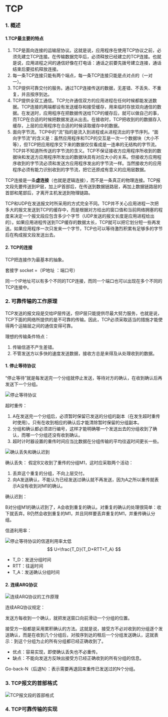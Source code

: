 

# TCP

### 1. 概述

#### 1.TCP最主要的特点

1. TCP是面向连接的运输层协议。这就是说，应用程序在使用TCP协议之前，必须先建立TCP连接。在传输数据完毕后，必须释放已经建立的TCP连接。也就是说，应用进程之间的通信好像在打电话：通话之前要先拨号建立连接，通话结束后要挂机释放连接。
2. 每一条TCP连接只能有两个端点，每一条TCP连接只能是点对点的（一对一）。
3. TCP提供可靠交付的服务。通过TCP连接传送的数据，无差错、不丢失、不重复，并且按序到达。
4. TCP提供全双工通信。TCP允许通信双方的应用进程在任何时候都能发送数据。TCP连接的两端都设有发送缓存和接受缓存，用来临时存放双向通信的数据。在发送时，应用程序在把数据传送给TCP的缓存后，就可以做自己的事，而TCP在合适的时候把数据发送从出去。在接收时，TCP把收到的的数据存入缓存，上层的应用程序在合适的时候读取缓存中的数据。
5. 面向字节流。TCP中的“流”指的是流入到进程或从进程流出的字节序列。“面向字节流”的含义是：虽然应用程序和TCP的交互是一次一个数据块（大小不等），但TCP把应用程序交下来的数据仅仅看成是一连串的无结构的字节流。TCP并不知道所传送的字节流的含义。TCP不保证接收方应用程序所收到的数据块和发送方应用程序所发出的数据块具有对应大小的关系。但接收方应用程序收到的字节流必须和发送方应用程序发出的字节流一样。当然接收方的应用程序必须有能力识别收到的字节流，把它还原成有意义的应用层数据。

TCP连接是一条**虚连接**（也就是逻辑连接），而不是一条真正的物理连接。TCP报文段先要传送到IP层，加上IP首部后，在传送到数据链路层，再加上数据链路层的首部和尾部后，才离开主机发送到物理链路。

TCP和UDP在发送报文时所采用的方式完全不同。TCP并不关心应用进程一次把多大的报文发送到TCP的缓存中，而是根据对方给出的窗口值和当前网络拥塞的程度来决定一个报文段应包含多少个字节（UDP发送的报文长度是应用进程给出的）。如果应用进程传送到TCP缓存的数据太长，TCP就可以把它划分短一些再发送。如果应用程序一次只发来一个字节，TCP也可以等待激烈积累有足够多的字节后在构成报文段发送出去。

#### 2. TCP的连接

TCP把连接作为最基本的抽象。

套接字 socket =（IP地址 ：端口号）

同一个IP地址可以有多个不同的TCP连接，而同一个端口也可以出现在多个不同的TCP连接中。

### 2. 可靠传输的工作原理

TCP发送的报文段是交给IP层传送，但IP层只能提供尽最大努力服务，也就是说，TCP下面的网络所提供的是不可靠的传输。因此，TCP必须采取适当的措施才能使得两个运输层之间的通信变得可靠。

理想的传输条件特点：

1. 传输信道不产生差错。
2. 不管发送方以多快的速度发送数据，接收方总是来得及从处理收到的数据。

#### 1. 停止等待协议

“停止等待”就是每发送完一个分组就停止发送，等待对方的确认，在收到确认后再发送下一个分组。

![停止等待协议](E:\Github仓库\Notes\Network\assets\停止等待协议.PNG)

超时重传：

1. A在发送完一个分组后，必须暂时保留已发送的分组的副本（在发生超时重传时使用）。只有在收到相应的确认后才能清除暂时保留的分组副本。
2. 分组和确认都必须进行编号，这样才能明确哪一个发送出去的分组收到了确认，而哪一个分组还没有收到确认。
3. 超时计时器设置的重传时间应当比数据在分组传输的平均往返时间更长一些。

![确认丢失和确认迟到](E:\Github仓库\Notes\Network\assets\确认丢失和确认迟到.PNG)

确认丢失：
假定B又收到了重传的分组M1，这时应采取两个活动：

1. 丢弃这个重复的分组，不向上层交付。
2. 向A发送确认，不能认为已经发送过确认就不再发送，因为A之所以重传就表示A没有收到对M1的确认。

确认迟到：

B对分组M1的确认迟到了，A会收到重复的确认。对重复的确认的处理很简单：收下就丢弃。B仍然会收到重复的M1，并且同样要丢弃重复的M1，并重传确认分组。

信道利用率：

![停止等待协议的信道利用率太低](E:\Github仓库\Notes\Network\assets\停止等待协议的信道利用率太低.PNG)
$$
U=\frac{T_D}{T_D+RTT+T_A}
$$

- T_D：发送分组时间
- RTT：往返时间
- T_A：发送确认分组时间

#### 2. 连续ARQ协议

![连续ARQ协议的工作原理](E:\Github仓库\Notes\Network\assets\连续ARQ协议的工作原理.PNG)

连续ARQ协议规定：

发送方每收到一个确认，就把发送窗口向前滑动一个分组的位置。

接受方一般都是采用累积确认的方法。这就是说，接受方不必对收到的分组逐个发送确认，而是在收到几个分组后，对按序到达的租后一个分组发送确认，这就表示：到这个分组为止的所有分组都已经正确收到了。

- 优点：容易实现，即使确认丢失也不必重传。
- 缺点：不能向发送方反映出接受方已经正确收到的所有分组的信息。

Go-back-N（后退N）：表示需要再退回来重传已发送过的N个分组。

### 3. TCP报文的首部格式

![TCP报文段的首部格式](E:\Github仓库\Notes\Network\assets\TCP报文段的首部格式.PNG)

### 4. TCP可靠传输的实现







